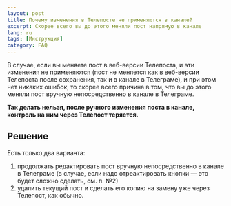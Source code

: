 ```yaml
---
layout: post
title: Почему изменения в Телепосте не применяются в канале?
excerpt: Скорее всего вы до этого меняли пост напрямую в канале
lang: ru
tags: [Инструкция]
category: FAQ
---
```


В случае, если вы меняете пост в веб-версии Телепоста, и эти изменения не применяются (пост не меняется как в веб-версии Телепоста после сохранения, так и в канале в Телеграме), и при этом нет никаких ошибок, то скорее всего причина в том, что вы до этого меняли пост вручную непосредственно в канале в Телеграме.

**Так делать нельзя, после ручного изменения поста в канале, контроль на ним через Телепост теряется.**

## Решение

Есть только два варианта:

1. продолжать редактировать пост вручную непосредственно в канале в Телеграме (в случае, если надо отреактировать кнопки — это будет сложно сделать, см. п. №2)
1. удалить текущий пост и сделать его копию на замену уже через Телепост, как обычно.
